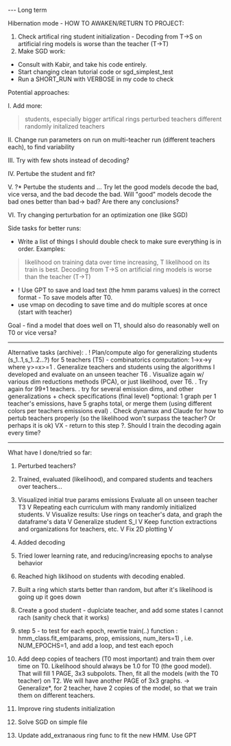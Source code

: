 --- Long term


Hibernation mode - HOW TO AWAKEN/RETURN TO PROJECT:

1. Check artifical ring student initialization - Decoding from T->S on artificial ring models is worse than the teacher (T->T)
2. Make SGD work: 
- Consult with Kabir, and take his code entirely. 
- Start changing clean tutorial code or sgd_simplest_test
- Run a SHORT_RUN with VERBOSE in my code to check



Potential approaches:

I. Add more:
> students, especially bigger artifical rings
> perturbed teachers
> different randomly initalized teachers

II. Change run parameters on run on multi-teacher run (different teachers each), to find variability

III. Try with few shots instead of decoding? 

IV. Pertube the student and fit?

V. ?* Pertube the students and ... Try let the good models decode the bad, vice versa, and the bad decode the bad. Will "good" models decode the bad ones better than bad-> bad? Are there any conclusions?

VI. Try changing perturbation for an optimization one (like SGD)


Side tasks for better runs:
- Write a list of things I should double check to make sure everything is in order. Examples:
> likelihood on training data over time increasing, T likelihood on its train is best.
> Decoding from T->S on artificial ring models is worse than the teacher (T->T)
- ! Use GPT to save and load text (the hmm params values) in the correct format - To save models after T0.
- use vmap on decoding to save time and do multiple scores at once (start with teacher)



Goal - find a model that does well on T1, should also do reasonably well on T0 or vice versa?




---

Alternative tasks (archive):
. ! Plan/compute algo for generalizing students (s_1..1,s_1..2...?) for 5 teachers (T5) - combinatorics computation:
1->x->y where y>=x>=1
. Generalize teachers and students using the algorithms I developed and evaluate on an unseen teacher T6
. Visualize again w/ various dim reductions methods (PCA), or just likelihood, over T6.
. Try again for 99+1 teachers.
. try for several emission dims, and other generalizations + check specifications (final level)
*optional: 1 graph per 1 teacher's emissions, have 5 graphs total, or merge them (using different colors per teachers emissions eval)
. Check dynamax and Claude for how to pertub teachers properly (so the likelihood won't surpass the teacher? Or perhaps it is ok) VX - return to this step
?. Should I train the decoding again every time?


-------------------------------------------------------------------------------

What have I done/tried so far:
1.  Perturbed teachers?
2.  Trained, evaluated (likelihood), and compared students and teachers over teachers...
3.  Visualized initial true params emissions
    Evaluate all on unseen teacher T3 V
    Repeating each curriculum with many randomly initialized students. V
    Visualize results: Use rings on teacher's data, and graph the dataframe's data V
    Generalize student S_l V
    Keep function extractions and organizations for teachers, etc. V
    Fix 2D plotting V
4. Added decoding
5. Tried lower learning rate, and reducing/increasing epochs to analyse behavior

6. Reached high liklihood on students with decoding enabled.
7. Built a ring which starts better than random, but after it's likelihood is going up it goes down 
8. Create a good student - duplciate teacher, and add some states I cannot rach (sanity check that it works)
9. step 5 - to test for each epoch, rewrtie train(..) function : hmm_class.fit_em(params, prop, emissions, num_iters=1) , i.e. NUM_EPOCHS=1, and add a loop, and test each epoch 
10. Add deep copies of teachers (T0 most important) and train them over time on T0. Likelihood should always be 1.0 for T0 (the good model). 
That will fill 1 PAGE, 3x3 subpolots. 
Then, fit all the models (with the T0 teacher) on T2. We will have another PAGE of 3x3 graphs. 
-> Generalize*, for 2 teacher, have 2 copies of the model, so that we train them on different teachers.
11. Improve ring students initialization
12. Solve SGD on simple file
13. Update add_extranaous ring func to fit the new HMM. Use GPT

